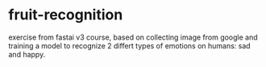 # fruit-recognition

exercise from fastai v3 course, based on collecting image from google and training a model to recognize 2 differt types of emotions on humans: sad and happy.
